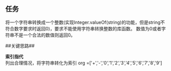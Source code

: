 ## 任务 ##
将一个字符串转换成一个整数(实现Integer.valueOf(string)的功能，但是string不符合数字要求时返回0)，要求不能使用字符串转换整数的库函数。 数值为0或者字符串不是一个合法的数值则返回0。

##关键思路##  

**索引指代**   
列出合理情况，将字符串转化为索引
org =['+','-','0','1','2','3','4','5','6','7','8','9']
